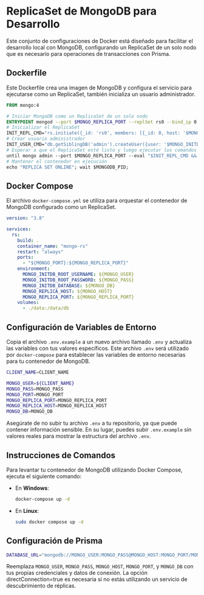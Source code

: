 # ReplicaSet de MongoDB para Desarrollo

Este conjunto de configuraciones de Docker está diseñado para facilitar el desarrollo local con MongoDB, configurando un ReplicaSet de un solo nodo que es necesario para operaciones de transacciones con Prisma.

## Dockerfile

Este Dockerfile crea una imagen de MongoDB y configura el servicio para ejecutarse como un ReplicaSet, también inicializa un usuario administrador.

```dockerfile
FROM mongo:4

# Iniciar MongoDB como un ReplicaSet de un solo nodo
ENTRYPOINT mongod --port $MONGO_REPLICA_PORT --replSet rs0 --bind_ip 0.0.0.0 && MONGODB_PID=$!; \
# Inicializar el ReplicaSet
INIT_REPL_CMD="rs.initiate({_id: 'rs0', members: [{_id: 0, host: '$MONGO_REPLICA_HOST:$MONGO_REPLICA_PORT' }]});"; \
# Crear usuario administrador
INIT_USER_CMD="db.getSiblingDB('admin').createUser({user: '$MONGO_INITDB_ROOT_USERNAME', pwd: '$MONGO_INITDB_ROOT_PASSWORD', roles: [{role: 'root', db: 'admin'}]});"; \
# Esperar a que el ReplicaSet esté listo y luego ejecutar los comandos de inicialización
until mongo admin --port $MONGO_REPLICA_PORT --eval "$INIT_REPL_CMD && $INIT_USER_CMD"; do sleep 1; done; \
# Mantener el contenedor en ejecución
echo "REPLICA SET ONLINE"; wait $MONGODB_PID;
```

## Docker Compose

El archivo `docker-compose.yml` se utiliza para orquestar el contenedor de MongoDB configurado como un ReplicaSet.

```yaml
version: "3.8"

services:
  rs:
    build: .
    container_name: "mongo-rs"
    restart: "always"
    ports:
      - "${MONGO_PORT}:${MONGO_REPLICA_PORT}"
    environment:
      MONGO_INITDB_ROOT_USERNAME: ${MONGO_USER}
      MONGO_INITDB_ROOT_PASSWORD: ${MONGO_PASS}
      MONGO_INITDB_DATABASE: ${MONGO_DB}
      MONGO_REPLICA_HOST: ${MONGO_HOST}
      MONGO_REPLICA_PORT: ${MONGO_REPLICA_PORT}
    volumes:
      - ./data:/data/db
```

## Configuración de Variables de Entorno

Copia el archivo `.env.example` a un nuevo archivo llamado `.env` y actualiza las variables con tus valores específicos. Este archivo `.env` será utilizado por `docker-compose` para establecer las variables de entorno necesarias para tu contenedor de MongoDB.

```sh
CLIENT_NAME=CLIENT_NAME

MONGO_USER=${CLIENT_NAME}
MONGO_PASS=MONGO_PASS
MONGO_PORT=MONGO_PORT
MONGO_REPLICA_PORT=MONGO_REPLICA_PORT
MONGO_REPLICA_HOST=MONGO_REPLICA_HOST
MONGO_DB=MONGO_DB
```

Asegúrate de no subir tu archivo `.env` a tu repositorio, ya que puede contener información sensible. En su lugar, puedes subir `.env.example` sin valores reales para mostrar la estructura del archivo `.env`.

## Instrucciones de Comandos

Para levantar tu contenedor de MongoDB utilizando Docker Compose, ejecuta el siguiente comando:

- En **Windows**:

  ```sh
  docker-compose up -d
  ```

- En **Linux**:

  ```sh
  sudo docker compose up -d
  ```

## Configuración de Prisma

```sh
DATABASE_URL="mongodb://MONGO_USER:MONGO_PASS@MONGO_HOST:MONGO_PORT/MONGO_DB?authSource=admin&replicaSet=rs0&directConnection=true"
```

Reemplaza `MONGO_USER`, `MONGO_PASS`, `MONGO_HOST`, `MONGO_PORT`, y `MONGO_DB` con tus propias credenciales y datos de conexión. La opción directConnection=true es necesaria si no estás utilizando un servicio de descubrimiento de réplicas.
